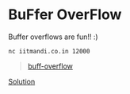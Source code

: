 #  BuFfer OverFlow 

Buffer overflows are fun!! :)

`nc iitmandi.co.in 12000`

>[buff-overflow](./buff-overflow)

[Solution](./soln/)
